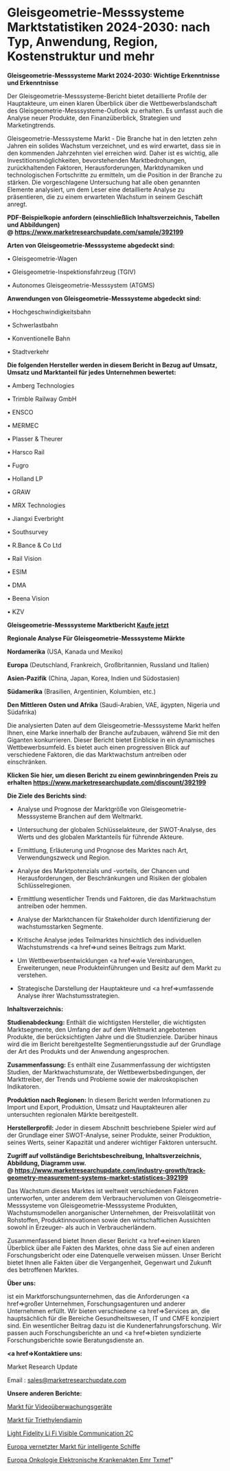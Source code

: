 # Gleisgeometrie-Messsysteme Marktstatistiken 2024-2030: nach Typ, Anwendung, Region, Kostenstruktur und mehr

<strong>Gleisgeometrie-Messsysteme Markt 2024-2030: Wichtige Erkenntnisse und Erkenntnisse</strong>

Der Gleisgeometrie-Messsysteme-Bericht bietet detaillierte Profile der Hauptakteure, um einen klaren Überblick über die Wettbewerbslandschaft des Gleisgeometrie-Messsysteme-Outlook zu erhalten. Es umfasst auch die Analyse neuer Produkte, den Finanzüberblick, Strategien und Marketingtrends.

Gleisgeometrie-Messsysteme Markt - Die Branche hat in den letzten zehn Jahren ein solides Wachstum verzeichnet, und es wird erwartet, dass sie in den kommenden Jahrzehnten viel erreichen wird. Daher ist es wichtig, alle Investitionsmöglichkeiten, bevorstehenden Marktbedrohungen, zurückhaltenden Faktoren, Herausforderungen, Marktdynamiken und technologischen Fortschritte zu ermitteln, um die Position in der Branche zu stärken. Die vorgeschlagene Untersuchung hat alle oben genannten Elemente analysiert, um dem Leser eine detaillierte Analyse zu präsentieren, die zu einem erwarteten Wachstum in seinem Geschäft anregt.

<strong><b>PDF-Beispielkopie anfordern (einschließlich Inhaltsverzeichnis, Tabellen und Abbildungen) @ </b></strong><strong><a href=https://www.marketresearchupdate.com/sample/392199><strong>https://www.marketresearchupdate.com/sample/392199</u></a></strong></strong>

<strong>Arten von Gleisgeometrie-Messsysteme abgedeckt sind:</strong>

• Gleisgeometrie-Wagen

• Gleisgeometrie-Inspektionsfahrzeug (TGIV)

• Autonomes Gleisgeometrie-Messsystem (ATGMS)

<strong>Anwendungen von Gleisgeometrie-Messsysteme abgedeckt sind:</strong>

• Hochgeschwindigkeitsbahn

• Schwerlastbahn

• Konventionelle Bahn

• Stadtverkehr

<strong>Die folgenden Hersteller werden in diesem Bericht in Bezug auf Umsatz, Umsatz und Marktanteil für jedes Unternehmen bewertet:</strong>

• Amberg Technologies

• Trimble Railway GmbH

• ENSCO

• MERMEC

• Plasser & Theurer

• Harsco Rail

• Fugro

• Holland LP

• GRAW

• MRX Technologies

• Jiangxi Everbright

• Southsurvey

• R.Bance & Co Ltd

• Rail Vision

• ESIM

• DMA

• Beena Vision

• KZV

<strong>Gleisgeometrie-Messsysteme Marktbericht <a href=https://www.marketresearchupdate.com/buynow/392199>Kaufe jetzt</a></strong>

<strong>Regionale Analyse Für Gleisgeometrie-Messsysteme Märkte</strong>

<strong>Nordamerika</strong> (USA, Kanada und Mexiko)

<strong>Europa</strong> (Deutschland, Frankreich, Großbritannien, Russland und Italien)

<strong>Asien-Pazifik</strong> (China, Japan, Korea, Indien und Südostasien)

<strong>Südamerika</strong> (Brasilien, Argentinien, Kolumbien, etc.)

<strong>Den Mittleren</strong> <strong>Osten und Afrika</strong> (Saudi-Arabien, VAE, ägypten, Nigeria und Südafrika)

Die analysierten Daten auf dem Gleisgeometrie-Messsysteme Markt helfen Ihnen, eine Marke innerhalb der Branche aufzubauen, während Sie mit den Giganten konkurrieren. Dieser Bericht bietet Einblicke in ein dynamisches Wettbewerbsumfeld. Es bietet auch einen progressiven Blick auf verschiedene Faktoren, die das Marktwachstum antreiben oder einschränken.

<strong>Klicken Sie hier, um diesen Bericht zu einem gewinnbringenden Preis zu erhalten
</strong><strong><a href=https://www.marketresearchupdate.com/discount/392199>https://www.marketresearchupdate.com/discount/392199</b></u></strong></a>

<strong>Die Ziele des Berichts sind:</strong>

- Analyse und Prognose der Marktgröße von Gleisgeometrie-Messsysteme Branchen auf dem Weltmarkt.

- Untersuchung der globalen Schlüsselakteure, der SWOT-Analyse, des Werts und des globalen Marktanteils für führende Akteure.

- Ermittlung, Erläuterung und Prognose des Marktes nach Art, Verwendungszweck und Region.

- Analyse des Marktpotenzials und -vorteils, der Chancen und Herausforderungen, der Beschränkungen und Risiken der globalen Schlüsselregionen.

- Ermittlung wesentlicher Trends und Faktoren, die das Marktwachstum antreiben oder hemmen.

- Analyse der Marktchancen für Stakeholder durch Identifizierung der wachstumsstarken Segmente.

- Kritische Analyse jedes Teilmarktes hinsichtlich des individuellen Wachstumstrends <a href=>und</a> seines Beitrags zum Markt.

- Um Wettbewerbsentwicklungen <a href=>wie</a> Vereinbarungen, Erweiterungen, neue Produkteinführungen und Besitz auf dem Markt zu verstehen.

- Strategische Darstellung der Hauptakteure und <a href=>umfas</a>sende Analyse ihrer Wachstumsstrategien.

<strong>Inhaltsverzeichnis:</strong>

<strong>Studienabdeckung:</strong> Enthält die wichtigsten Hersteller, die wichtigsten Marktsegmente, den Umfang der auf dem Weltmarkt angebotenen Produkte, die berücksichtigten Jahre und die Studienziele. Darüber hinaus wird die im Bericht bereitgestellte Segmentierungsstudie auf der Grundlage der Art des Produkts und der Anwendung angesprochen.

<strong>Zusammenfassung:</strong> Es enthält eine Zusammenfassung der wichtigsten Studien, der Marktwachstumsrate, der Wettbewerbsbedingungen, der Markttreiber, der Trends und Probleme sowie der makroskopischen Indikatoren.

<strong>Produktion nach Regionen:</strong> In diesem Bericht werden Informationen zu Import und Export, Produktion, Umsatz und Hauptakteuren aller untersuchten regionalen Märkte bereitgestellt.

<strong>Herstellerprofil:</strong> Jeder in diesem Abschnitt beschriebene Spieler wird auf der Grundlage einer SWOT-Analyse, seiner Produkte, seiner Produktion, seines Werts, seiner Kapazität und anderer wichtiger Faktoren untersucht.

<strong><b>Zugriff auf vollständige Berichtsbeschreibung, Inhaltsverzeichnis, Abbildung, Diagramm usw. @ </b></strong><strong><a href=https://www.marketresearchupdate.com/industry-growth/track-geometry-measurement-systems-market-statistices-392199>https://www.marketresearchupdate.com/industry-growth/track-geometry-measurement-systems-market-statistices-392199</a></strong>

Das Wachstum dieses Marktes ist weltweit verschiedenen Faktoren unterworfen, unter anderem dem Verbrauchervolumen von Gleisgeometrie-Messsysteme von Gleisgeometrie-Messsysteme Produkten, Wachstumsmodellen anorganischer Unternehmen, der Preisvolatilität von Rohstoffen, Produktinnovationen sowie den wirtschaftlichen Aussichten sowohl in Erzeuger- als auch in Verbraucherländern.

Zusammenfassend bietet Ihnen dieser Bericht <a href=>einen</a> klaren Überblick über alle Fakten des Marktes, ohne dass Sie auf einen anderen Forschungsbericht oder eine Datenquelle verweisen müssen. Unser Bericht bietet Ihnen alle Fakten über die Vergangenheit, Gegenwart und Zukunft des betroffenen Marktes.

<strong>Über uns:</strong>

 ist ein Marktforschungsunternehmen, das die Anforderungen <a href=>großer</a> Unternehmen, Forschungsagenturen und anderer Unternehmen erfüllt. Wir bieten verschiedene <a href=>Services</a> an, die hauptsächlich für die Bereiche Gesundheitswesen, IT und CMFE konzipiert sind. Ein wesentlicher Beitrag dazu ist die Kundenerfahrungsforschung. Wir passen auch Forschungsberichte an und <a href=>bieten</a> syndizierte Forschungsberichte sowie Beratungsdienste an.

<strong><a href=>Kontaktiere uns:</a></strong>

Market Research Update

Email : sales@marketresearchupdate.com

<strong>Unsere anderen Berichte:</strong>

<a href=https://www.linkedin.com/pulse/video-surveillance-equipment-market-trends-2023>Markt für Videoüberwachungsgeräte</a>

<a href=https://www.linkedin.com/pulse/triethylenediamine-market-outlooks-2023-size>Markt für Triethylendiamin</a>

<a href=https://www.linkedin.com/pulse/light-fidelity-li-fi-visible-communication-2c>Light Fidelity Li Fi Visible Communication 2C</a>

<a href=https://www.linkedin.com/pulse/europe-connected-smart-ship-market-2023-demand-future>Europa vernetzter Markt für intelligente Schiffe</a>

<a href=https://www.linkedin.com/pulse/europe-oncology-electronic-medical-records-emr-txmef/>Europa Onkologie Elektronische Krankenakten Emr Txmef</a>"

